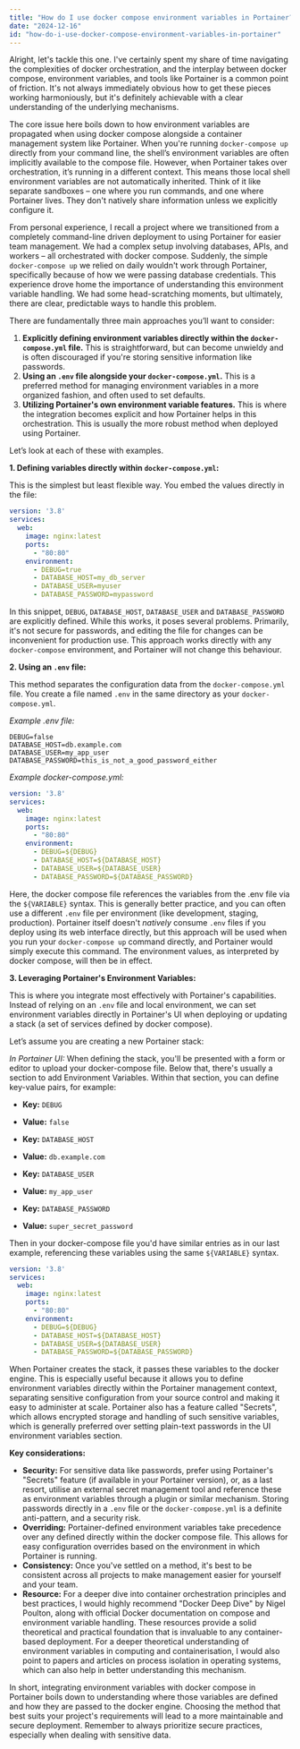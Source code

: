 ```yaml
---
title: "How do I use docker compose environment variables in Portainer?"
date: "2024-12-16"
id: "how-do-i-use-docker-compose-environment-variables-in-portainer"
---
```


Alright, let's tackle this one. I've certainly spent my share of time navigating the complexities of docker orchestration, and the interplay between docker compose, environment variables, and tools like Portainer is a common point of friction. It's not always immediately obvious how to get these pieces working harmoniously, but it's definitely achievable with a clear understanding of the underlying mechanisms.

The core issue here boils down to how environment variables are propagated when using docker compose alongside a container management system like Portainer. When you're running `docker-compose up` directly from your command line, the shell’s environment variables are often implicitly available to the compose file. However, when Portainer takes over orchestration, it’s running in a different context. This means those local shell environment variables are not automatically inherited. Think of it like separate sandboxes – one where you run commands, and one where Portainer lives. They don't natively share information unless we explicitly configure it.

From personal experience, I recall a project where we transitioned from a completely command-line driven deployment to using Portainer for easier team management. We had a complex setup involving databases, APIs, and workers – all orchestrated with docker compose. Suddenly, the simple `docker-compose up` we relied on daily wouldn't work through Portainer, specifically because of how we were passing database credentials. This experience drove home the importance of understanding this environment variable handling. We had some head-scratching moments, but ultimately, there are clear, predictable ways to handle this problem.

There are fundamentally three main approaches you’ll want to consider:

1.  **Explicitly defining environment variables directly within the `docker-compose.yml` file.** This is straightforward, but can become unwieldy and is often discouraged if you're storing sensitive information like passwords.
2.  **Using an `.env` file alongside your `docker-compose.yml`.** This is a preferred method for managing environment variables in a more organized fashion, and often used to set defaults.
3.  **Utilizing Portainer's own environment variable features.** This is where the integration becomes explicit and how Portainer helps in this orchestration. This is usually the more robust method when deployed using Portainer.

Let’s look at each of these with examples.

**1. Defining variables directly within `docker-compose.yml`:**

This is the simplest but least flexible way. You embed the values directly in the file:

```yaml
version: '3.8'
services:
  web:
    image: nginx:latest
    ports:
      - "80:80"
    environment:
      - DEBUG=true
      - DATABASE_HOST=my_db_server
      - DATABASE_USER=myuser
      - DATABASE_PASSWORD=mypassword
```

In this snippet, `DEBUG`, `DATABASE_HOST`, `DATABASE_USER` and `DATABASE_PASSWORD` are explicitly defined. While this works, it poses several problems. Primarily, it's not secure for passwords, and editing the file for changes can be inconvenient for production use. This approach works directly with any `docker-compose` environment, and Portainer will not change this behaviour.

**2. Using an `.env` file:**

This method separates the configuration data from the `docker-compose.yml` file. You create a file named `.env` in the same directory as your `docker-compose.yml`.

*Example .env file:*

```
DEBUG=false
DATABASE_HOST=db.example.com
DATABASE_USER=my_app_user
DATABASE_PASSWORD=this_is_not_a_good_password_either
```

*Example docker-compose.yml:*

```yaml
version: '3.8'
services:
  web:
    image: nginx:latest
    ports:
      - "80:80"
    environment:
      - DEBUG=${DEBUG}
      - DATABASE_HOST=${DATABASE_HOST}
      - DATABASE_USER=${DATABASE_USER}
      - DATABASE_PASSWORD=${DATABASE_PASSWORD}
```

Here, the docker compose file references the variables from the .env file via the `${VARIABLE}` syntax. This is generally better practice, and you can often use a different `.env` file per environment (like development, staging, production). Portainer itself doesn't *natively* consume `.env` files if you deploy using its web interface directly, but this approach will be used when you run your `docker-compose up` command directly, and Portainer would simply execute this command. The environment values, as interpreted by docker compose, will then be in effect.

**3. Leveraging Portainer's Environment Variables:**

This is where you integrate most effectively with Portainer's capabilities. Instead of relying on an `.env` file and local environment, we can set environment variables directly in Portainer's UI when deploying or updating a stack (a set of services defined by docker compose).

Let’s assume you are creating a new Portainer stack:

*In Portainer UI:* When defining the stack, you'll be presented with a form or editor to upload your docker-compose file. Below that, there's usually a section to add Environment Variables. Within that section, you can define key-value pairs, for example:

  *   **Key:** `DEBUG`
  *   **Value:** `false`

  *   **Key:** `DATABASE_HOST`
  *   **Value:** `db.example.com`

  *   **Key:** `DATABASE_USER`
  *   **Value:** `my_app_user`

  *   **Key:** `DATABASE_PASSWORD`
  *   **Value:** `super_secret_password`

Then in your docker-compose file you'd have similar entries as in our last example, referencing these variables using the same `${VARIABLE}` syntax.

```yaml
version: '3.8'
services:
  web:
    image: nginx:latest
    ports:
      - "80:80"
    environment:
      - DEBUG=${DEBUG}
      - DATABASE_HOST=${DATABASE_HOST}
      - DATABASE_USER=${DATABASE_USER}
      - DATABASE_PASSWORD=${DATABASE_PASSWORD}
```

When Portainer creates the stack, it passes these variables to the docker engine. This is especially useful because it allows you to define environment variables directly within the Portainer management context, separating sensitive configuration from your source control and making it easy to administer at scale. Portainer also has a feature called "Secrets", which allows encrypted storage and handling of such sensitive variables, which is generally preferred over setting plain-text passwords in the UI environment variables section.

**Key considerations:**

*   **Security:** For sensitive data like passwords, prefer using Portainer's "Secrets" feature (if available in your Portainer version), or, as a last resort, utilise an external secret management tool and reference these as environment variables through a plugin or similar mechanism. Storing passwords directly in a `.env` file or the `docker-compose.yml` is a definite anti-pattern, and a security risk.
*   **Overriding:** Portainer-defined environment variables take precedence over any defined directly within the docker compose file. This allows for easy configuration overrides based on the environment in which Portainer is running.
*   **Consistency:** Once you've settled on a method, it's best to be consistent across all projects to make management easier for yourself and your team.
*  **Resource:** For a deeper dive into container orchestration principles and best practices, I would highly recommend "Docker Deep Dive" by Nigel Poulton, along with official Docker documentation on compose and environment variable handling. These resources provide a solid theoretical and practical foundation that is invaluable to any container-based deployment. For a deeper theoretical understanding of environment variables in computing and containerisation, I would also point to papers and articles on process isolation in operating systems, which can also help in better understanding this mechanism.

In short, integrating environment variables with docker compose in Portainer boils down to understanding where those variables are defined and how they are passed to the docker engine. Choosing the method that best suits your project's requirements will lead to a more maintainable and secure deployment. Remember to always prioritize secure practices, especially when dealing with sensitive data.
